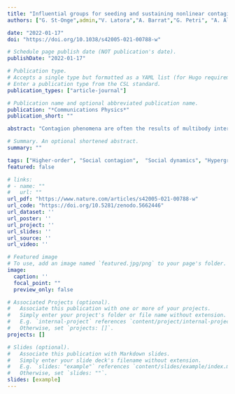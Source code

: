 ```yaml
---
title: "Influential groups for seeding and sustaining nonlinear contagion in heterogeneous hypergraphs"
authors: ["G. St-Onge",admin,"V. Latora","A. Barrat","G. Petri", "A. Allard","L. Hébert-Dufresne"]

date: "2022-01-17"
doi: "https://doi.org/10.1038/s42005-021-00788-w"

# Schedule page publish date (NOT publication's date).
publishDate: "2022-01-17"

# Publication type.
# Accepts a single type but formatted as a YAML list (for Hugo requirements).
# Enter a publication type from the CSL standard.
publication_types: ["article-journal"]

# Publication name and optional abbreviated publication name.
publication: "*Communications Physics*"
publication_short: ""

abstract: "Contagion phenomena are often the results of multibody interactions—such as superspreading events or social reinforcement—describable as hypergraphs. We develop an approximate master equation framework to study contagions on hypergraphs with a heterogeneous structure in terms of group size (hyperedge cardinality) and of node membership (hyperdegree). By mapping multibody interactions to nonlinear infection rates, we demonstrate the influence of large groups in two ways. First, we characterize the phase transition, which can be continuous or discontinuous with a bistable regime. Our analytical expressions for the critical and tricritical points highlight the influence of the first three moments of the membership distribution. We also show that heterogeneous group sizes and nonlinear contagion promote a mesoscopic localization regime where contagion is sustained by the largest groups, thereby inhibiting bistability. Second, we formulate an optimal seeding problem for hypergraph contagion and compare two strategies: allocating seeds according to node or group properties. We find that, when the contagion is sufficiently nonlinear, groups are more effective seeds than individual hubs."

# Summary. An optional shortened abstract.
summary: ""

tags: ["Higher-order", "Social contagion",  "Social dynamics", "Hypergraphs"]
featured: false

# links:
# - name: ""
#   url: ""
url_pdf: "https://www.nature.com/articles/s42005-021-00788-w"
url_code: "https://doi.org/10.5281/zenodo.5662446"
url_dataset: ''
url_poster: ''
url_project: ''
url_slides: ''
url_source: ''
url_video: ''

# Featured image
# To use, add an image named `featured.jpg/png` to your page's folder. 
image:
  caption: ''
  focal_point: ""
  preview_only: false

# Associated Projects (optional).
#   Associate this publication with one or more of your projects.
#   Simply enter your project's folder or file name without extension.
#   E.g. `internal-project` references `content/project/internal-project/index.md`.
#   Otherwise, set `projects: []`.
projects: []

# Slides (optional).
#   Associate this publication with Markdown slides.
#   Simply enter your slide deck's filename without extension.
#   E.g. `slides: "example"` references `content/slides/example/index.md`.
#   Otherwise, set `slides: ""`.
slides: [example]
---
```

